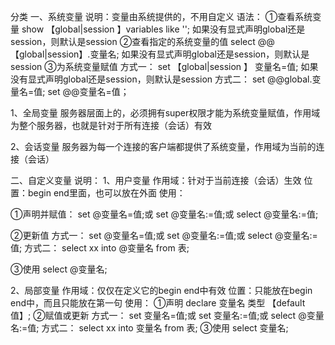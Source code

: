 分类
一、系统变量
说明：变量由系统提供的，不用自定义
语法：
①查看系统变量
show 【global|session 】variables like ''; 如果没有显式声明global还是session，则默认是session
②查看指定的系统变量的值
select @@【global|session】.变量名; 如果没有显式声明global还是session，则默认是session
③为系统变量赋值
方式一：
set 【global|session 】 变量名=值; 如果没有显式声明global还是session，则默认是session
方式二：
set @@global.变量名=值;
set @@变量名=值；




1、全局变量
服务器层面上的，必须拥有super权限才能为系统变量赋值，作用域为整个服务器，也就是针对于所有连接（会话）有效

2、会话变量
服务器为每一个连接的客户端都提供了系统变量，作用域为当前的连接（会话）




二、自定义变量
说明：
1、用户变量
作用域：针对于当前连接（会话）生效
位置：begin end里面，也可以放在外面
使用：

①声明并赋值：
set @变量名=值;或
set @变量名:=值;或
select @变量名:=值;

②更新值
方式一：
	set @变量名=值;或
	set @变量名:=值;或
	select @变量名:=值;
方式二：
	select xx into @变量名 from 表;

③使用
select @变量名;



2、局部变量
作用域：仅仅在定义它的begin end中有效
位置：只能放在begin end中，而且只能放在第一句
使用：
①声明
declare 变量名 类型 【default 值】;
②赋值或更新
方式一：
	set 变量名=值;或
	set 变量名:=值;或
	select @变量名:=值;
方式二：
	select xx into 变量名 from 表;
③使用
select 变量名;